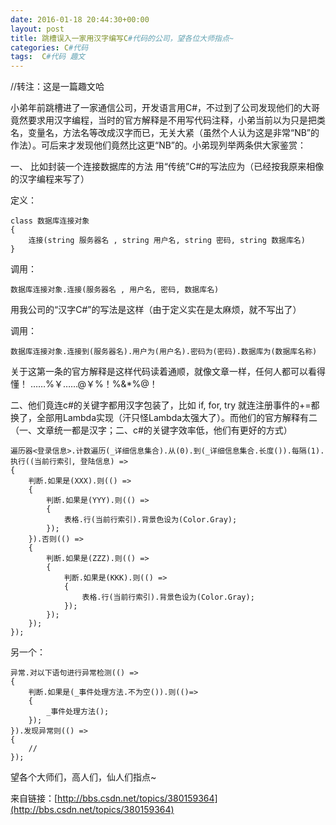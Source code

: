 ```yaml
---
date: 2016-01-18 20:44:30+00:00
layout: post
title: 跳槽误入一家用汉字编写C#代码的公司，望各位大师指点~
categories: C#代码
tags:  C#代码 趣文
---
```


//转注：这是一篇趣文哈

小弟年前跳槽进了一家通信公司，开发语言用C#，不过到了公司发现他们的大哥竟然要求用汉字编程，当时的官方解释是不用写代码注释，小弟当前以为只是把类名，变量名，方法名等改成汉字而已，无关大紧（虽然个人认为这是非常“NB”的作法）。可后来才发现他们竟然比这更“NB”的。小弟现列举两条供大家鉴赏：

一、 比如封装一个连接数据库的方法
用“传统”C#的写法应为（已经按我原来相像的汉字编程来写了）

定义：

	class 数据库连接对象
	{
		连接(string 服务器名 , string 用户名, string 密码, string 数据库名)
	}

调用：

	数据库连接对象.连接(服务器名 , 用户名, 密码, 数据库名)
	
用我公司的“汉字C#”的写法是这样（由于定义实在是太麻烦，就不写出了）

调用：

	数据库连接对象.连接到(服务器名).用户为(用户名).密码为(密码).数据库为(数据库名称)
	
关于这第一条的官方解释是这样代码读着通顺，就像文章一样，任何人都可以看得懂！         ……%￥……@￥%！%&*%@！

二、他们竟连c#的关键字都用汉字包装了，比如 if, for, try 就连注册事件的+=都换了，全部用Lambda实现（汗只怪Lambda太强大了）。而他们的官方解释有二（一、文章统一都是汉字；二、c#的关键字效率低，他们有更好的方式）

	遍历器<登录信息>.计数遍历(_详细信息集合).从(0).到(_详细信息集合.长度()).每隔(1).执行((当前行索引, 登陆信息) =>
	{
		判断.如果是(XXX).则(() =>
		{
			判断.如果是(YYY).则(() =>
			{
				表格.行(当前行索引).背景色设为(Color.Gray);
			});
		}).否则(() =>
		{
			判断.如果是(ZZZ).则(() =>
			{
				判断.如果是(KKK).则(() =>
				{
					表格.行(当前行索引).背景色设为(Color.Gray);
				});
			});
		});
	});

另一个：

	异常.对以下语句进行异常检测(() =>
	{
		判断.如果是(_事件处理方法.不为空()).则(()=>
		{
			_事件处理方法();
		});
	}).发现异常则(() =>
	{
		//
	});

望各个大师们，高人们，仙人们指点~

来自链接：[http://bbs.csdn.net/topics/380159364](http://bbs.csdn.net/topics/380159364)
